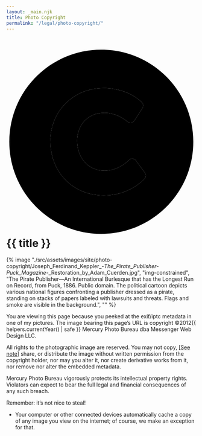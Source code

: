 ```yaml
---
layout: _main.njk
title: Photo Copyright
permalink: "/legal/photo-copyright/"
---
```


<!-- TODO:  redirect https://mercury.photo/legal-folderol/photocopyright/ to https://mercury.photo/legal/photo-copyright/ -->

<!-- markdownlint-disable MD025 -->
# <icon-l class="bigger icon-before"><span class="with-icon"><svg id="icon-copyright-duo" xmlns="http://www.w3.org/2000/svg" viewBox="0 0 512 512"><path  fill="var(--mpb-color-accent)" d="M256 8C119 8 8 119 8 256s111 248 248 248 248-111 248-248S393 8 256 8zm117.13 346.75c-1.59 1.87-39.77 45.73-109.85 45.73-84.69 0-144.48-63.26-144.48-145.56 0-81.31 62-143.4 143.76-143.4 67 0 102 37.31 103.42 38.9a12 12 0 0 1 1.24 14.58l-22.38 34.7a12 12 0 0 1-16.59 3.57 11.79 11.79 0 0 1-1.64-1.27c-.24-.21-26.53-23.88-61.88-23.88-46.12 0-73.92 33.58-73.92 76.08 0 39.61 25.52 79.7 74.28 79.7 38.7 0 65.28-28.34 65.54-28.63a12 12 0 0 1 16.95-.73h.05a12.2 12.2 0 0 1 1.55 1.74l24.55 33.58a12 12 0 0 1-.6 14.85z"></path><path fill="var(--mpb-color-accent-reveerse)" d="M373.13 354.75c-1.59 1.87-39.77 45.73-109.85 45.73-84.69 0-144.48-63.26-144.48-145.56 0-81.31 62-143.4 143.76-143.4 67 0 102 37.31 103.42 38.9a12 12 0 0 1 1.24 14.58l-22.38 34.7a12 12 0 0 1-16.59 3.57 11.79 11.79 0 0 1-1.64-1.27c-.24-.21-26.53-23.88-61.88-23.88-46.12 0-73.92 33.58-73.92 76.08 0 39.61 25.52 79.7 74.28 79.7 38.7 0 65.28-28.34 65.54-28.63a12 12 0 0 1 16.95-.73h.05a12.2 12.2 0 0 1 1.55 1.74l24.55 33.58a12 12 0 0 1-.6 14.85z"></path></svg> {{ title }}</icon-l>
<!-- markdownlint-enable MD025 -->
<mpb-dialog-img>

{% image "./src/assets/images/site/photo-copyright/Joseph_Ferdinand_Keppler_-_The_Pirate_Publisher_-_Puck_Magazine_-_Restoration_by_Adam_Cuerden.jpg", "img-constrained", "The Pirate Publisher—An International Burlesque that has the Longest Run on Record, from Puck, 1886. Public domain. The political cartoon depicts various national figures confronting a publisher dressed as a pirate, standing on stacks of papers labeled with lawsuits and threats. Flags and smoke are visible in the background.", "" %}
</mpb-dialog-img>
<p>You are viewing this page because you peeked at the exif/iptc metadata in one of my pictures. The image bearing this page’s URL is copyright ©2012{{ helpers.currentYear() | safe }} Mercury Photo Bureau dba Messenger Web Design LLC.</p>

All rights to the photographic image are reserved. You may not copy, <a href="#mn:1" id="mnref:1" class="sr-only">[See note]</a> share, or distribute the image without written permission from the copyright holder, nor may you alter it, nor create derivative works from it, nor remove nor alter the embedded metadata.

Mercury Photo Bureau vigorously protects its intellectual property rights. Violators can expect to bear the full legal and financial consequences of any such breach.

Remember: it’s not nice to steal!
<footer>
  <ul class="app-marginnotes-list" role="list">
    <li id="mn:1" role="listitem">

Your computer or other connected devices automatically cache a copy of any image you view on the internet; of course, we make an exception for that.
    </li>
  </ul>
</footer>
